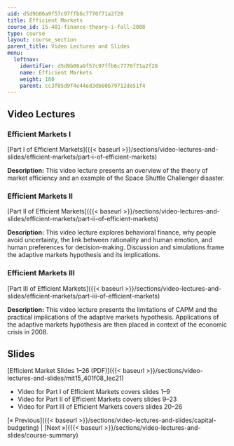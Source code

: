 ```yaml
---
uid: d5d9b06a9f57c97ffb6c7770f71a2f28
title: Efficient Markets
course_id: 15-401-finance-theory-i-fall-2008
type: course
layout: course_section
parent_title: Video Lectures and Slides
menu:
  leftnav:
    identifier: d5d9b06a9f57c97ffb6c7770f71a2f28
    name: Efficient Markets
    weight: 180
    parent: cc3f05d9f4e44ed3db60b79712de51f4
---
```


Video Lectures
--------------

### Efficient Markets I

[Part I of Efficient Markets]({{< baseurl >}}/sections/video-lectures-and-slides/efficient-markets/part-i-of-efficient-markets)

**Description:** This video lecture presents an overview of the theory of market efficiency and an example of the Space Shuttle Challenger disaster.

### Efficient Markets II

[Part II of Efficient Markets]({{< baseurl >}}/sections/video-lectures-and-slides/efficient-markets/part-ii-of-efficient-markets)

**Description:** This video lecture explores behavioral finance, why people avoid uncertainty, the link between rationality and human emotion, and human preferences for decision-making. Discussion and simulations frame the adaptive markets hypothesis and its implications.

### Efficient Markets III

[Part III of Efficient Markets]({{< baseurl >}}/sections/video-lectures-and-slides/efficient-markets/part-iii-of-efficient-markets)

**Description:** This video lecture presents the limitations of CAPM and the practical implications of the adaptive markets hypothesis. Applications of the adaptive markets hypothesis are then placed in context of the economic crisis in 2008.

Slides
------

[Efficient Market Slides 1–26 (PDF)]({{< baseurl >}}/sections/video-lectures-and-slides/mit15_401f08_lec21)

*   Video for Part I of Efficient Markets covers slides 1–9
*   Video for Part II of Efficient Markets covers slides 9–23
*   Video for Part III of Efficient Markets covers slides 20–26

[« Previous]({{< baseurl >}}/sections/video-lectures-and-slides/capital-budgeting) | [Next »]({{< baseurl >}}/sections/video-lectures-and-slides/course-summary)